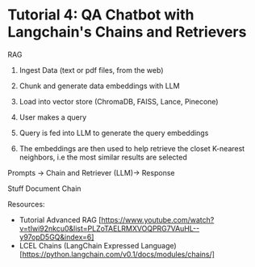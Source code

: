 # Tutorial 4: QA Chatbot with Langchain's Chains and Retrievers

RAG
1. Ingest Data (text or pdf files, from the web)
2. Chunk and generate data embeddings with LLM
3. Load into vector store (ChromaDB, FAISS, Lance, Pinecone)

4. User makes a query
5. Query is fed into LLM to generate the query embeddings
6. The embeddings are then used to help retrieve the closet K-nearest neighbors, i.e the most similar results are selected 


Prompts -> Chain and Retriever (LLM)-> Response

Stuff Document Chain

Resources: 
- Tutorial Advanced RAG [https://www.youtube.com/watch?v=tIwi92nkcu0&list=PLZoTAELRMXVOQPRG7VAuHL--y97opD5GQ&index=6]
- LCEL Chains (LangChain Expressed Language) [https://python.langchain.com/v0.1/docs/modules/chains/]

